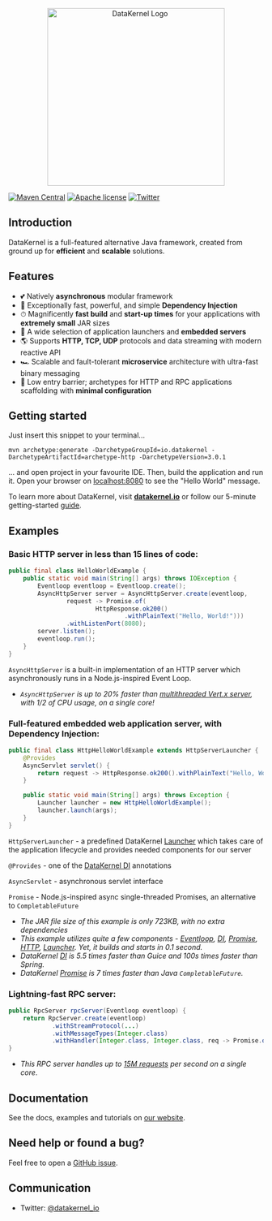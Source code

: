 <p align="center">
  <a href="https://datakernel.io" target="_blank">
    <img alt="DataKernel Logo" src="http://datakernel.io/static/images/logo-icon.svg" width="350">
  </a>
</p>

[![Maven Central](https://img.shields.io/maven-central/v/io.datakernel/datakernel)](https://mvnrepository.com/artifact/io.datakernel)
[![Apache license](https://img.shields.io/badge/license-apache2-green.svg)](https://github.com/softindex/datakernel/blob/master/LICENSE)
[![Twitter](https://img.shields.io/badge/twitter-%40datakernel__io-38A1F3.svg)](https://twitter.com/datakernel_io)

## Introduction

DataKernel is a full-featured alternative Java framework, created from ground up for **efficient** and **scalable** solutions.

## Features

- 💕 Natively **asynchronous** modular framework
- 🧩 Exceptionally fast, powerful, and simple **Dependency Injection**
- ⏱ Magnificently **fast build** and **start-up times** for your applications with **extremely small** JAR sizes
- 🚀 A wide selection of application launchers and **embedded servers**
- 🌎 Supports **HTTP, TCP, UDP** protocols and data streaming with modern reactive API 
- 🏎 Scalable and fault-tolerant **microservice** architecture with ultra-fast binary messaging 
- 📖 Low entry barrier; archetypes for HTTP and RPC applications scaffolding with **minimal configuration**

## Getting started

Just insert this snippet to your terminal...

```
mvn archetype:generate -DarchetypeGroupId=io.datakernel -DarchetypeArtifactId=archetype-http -DarchetypeVersion=3.0.1
```

... and open project in your favourite IDE. Then, build the application and run it. Open your browser on [localhost:8080](http://localhost:8080) to see the "Hello World" message. 

To learn more about DataKernel, visit [**datakernel.io**](https://datakernel.io) or follow our 5-minute getting-started [guide](https://datakernel.io/docs/core/tutorials/getting-started). 

## Examples

### Basic HTTP server in less than 15 lines of code:
```java
public final class HelloWorldExample { 
    public static void main(String[] args) throws IOException {
        Eventloop eventloop = Eventloop.create();
        AsyncHttpServer server = AsyncHttpServer.create(eventloop,
                request -> Promise.of(
                        HttpResponse.ok200()
                                .withPlainText("Hello, World!")))
                .withListenPort(8080);
        server.listen();
        eventloop.run();
    }
}
```
`AsyncHttpServer` is a built-in implementation of an HTTP server which asynchronously runs in a Node.js-inspired Event Loop.

- *`AsyncHttpServer` is up to 20% faster than [multithreaded Vert.x server](https://github.com/networknt/microservices-framework-benchmark/tree/master/vertx), with 1/2 of CPU usage, on a single core!*

### Full-featured embedded web application server, with Dependency Injection:
```java
public final class HttpHelloWorldExample extends HttpServerLauncher { 
    @Provides
    AsyncServlet servlet() { 
        return request -> HttpResponse.ok200().withPlainText("Hello, World!");
    }

    public static void main(String[] args) throws Exception {
        Launcher launcher = new HttpHelloWorldExample();
        launcher.launch(args); 
    }
}
```
`HttpServerLauncher` - a predefined DataKernel [Launcher](https://datakernel.io/docs/core/launcher.html) which takes care of the application lifecycle and provides needed components for our server

`@Provides` - one of the [DataKernel DI](https://datakernel.io/docs/core/di.html) annotations

`AsyncServlet` - asynchronous servlet interface

`Promise` - Node.js-inspired async single-threaded Promises, an alternative to `CompletableFuture`

- *The JAR file size of this example is only 723KB, with no extra dependencies*
- *This example utilizes quite a few components - [Eventloop](https://datakernel.io/docs/core/eventloop.html), [DI](https://datakernel.io/docs/core/di.html), [Promise](https://datakernel.io/docs/core/promise.html), [HTTP](https://datakernel.io/docs/core/http.html), [Launcher](https://datakernel.io/docs/core/launcher.html). Yet, it builds and starts in 0.1 second.*
- *DataKernel [DI](https://datakernel.io/docs/core/di.html) is 5.5 times faster than Guice and 100s times faster than Spring.*
- *DataKernel [Promise](https://datakernel.io/docs/core/promise.html) is 7 times faster than Java `CompletableFuture`.*

### Lightning-fast RPC server:
```java
public RpcServer rpcServer(Eventloop eventloop) {
    return RpcServer.create(eventloop)
            .withStreamProtocol(...)
            .withMessageTypes(Integer.class)
            .withHandler(Integer.class, Integer.class, req -> Promise.of(req * 2));
}
```
- *This RPC server handles up to [15M requests](https://datakernel.io/docs/cloud/rpc.html#benchmarks) per second on a single core*.

## Documentation
See the docs, examples and tutorials on [our website](https://datakernel.io).

## Need help or found a bug?
Feel free to open a [GitHub issue](https://github.com/softindex/datakernel/issues).

## Communication
* Twitter: [@datakernel_io](https://twitter.com/datakernel_io)
